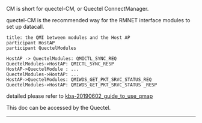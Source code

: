 CM is short for quectel-CM, or Quectel ConnectManager.

quectel-CM is the recommended way for the RMNET interface modules to set up datacall.



``` sequence
title: the QMI between modules and the Host AP
participant HostAP
participant QuectelModules

HostAP -> QuectelModules: QMICTL_SYNC_REQ
QuectelModules->HostAP: QMICTL_SYNC_RESP
HostAP->QuectelModule : ...
QuectelModules->HostAP: ...
HostAP->QuectelModules: QMIWDS_GET_PKT_SRVC_STATUS_REQ
QuectelModules->HostAP: QMIWDS_GET_PKT_SRVC_STATUS _RESP
```

detailed please refer to 
[kba-20190602_guide_to_use_qmap](https://knowledge.quectel.com/display/FAEinternalsharing/01-2020.02.11-driver-kba-20190602_guide_to_use_qmap)

This doc can be accessed by the Quectel.

-----------


